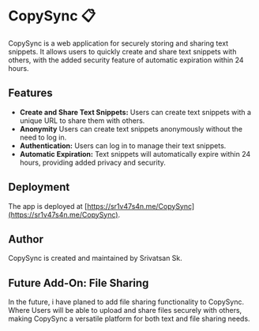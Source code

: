 # CopySync 📋

CopySync is a web application for securely storing and sharing text snippets. It allows users to quickly create and share text snippets with others, with the added security feature of automatic expiration within 24 hours.

## Features

- **Create and Share Text Snippets:** Users can create text snippets with a unique URL to share them with others.
- **Anonymity** Users can create text snippets anonymously without the need to log in.
- **Authentication:** Users can log in to manage their text snippets.
- **Automatic Expiration:** Text snippets will automatically expire within 24 hours, providing added privacy and security.

## Deployment

The app is deployed at [https://sr1v47s4n.me/CopySync](https://sr1v47s4n.me/CopySync).

## Author

CopySync is created and maintained by Srivatsan Sk.

## Future Add-On: File Sharing

In the future, i have planed to add file sharing functionality to CopySync. Where Users will be able to upload and share files securely with others, making CopySync a versatile platform for both text and file sharing needs.


